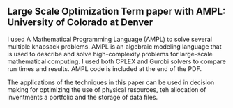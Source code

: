## Large Scale Optimization Term paper with AMPL: University of Colorado at Denver

I used A Mathematical Programming Language (AMPL) to solve several multiple knapsack problems. AMPL is an algebraic modeling language that is used to describe and solve high-complexity problems for large-scale mathematical computing. I used both CPLEX and Gurobi solvers to compare run times and results. AMPL code is included at the end of the PDF. 

The applications of the techniques in this paper can be used in decision making for optimizing the use of physical resources, teh allocation of inventments a portfolio and the storage of data files.
